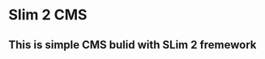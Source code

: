 Slim 2 CMS
===========

This is simple CMS bulid with SLim 2 fremework
-----------------------------------------------